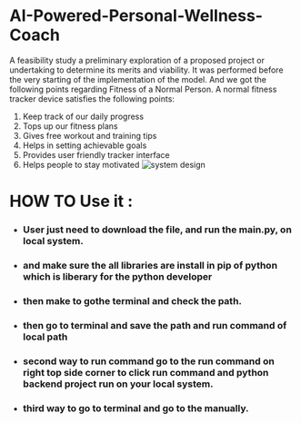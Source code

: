 # AI-Powered-Personal-Wellness-Coach

A feasibility study a preliminary exploration of a proposed project or undertaking to determine its merits and viability. It was performed before the very starting of the implementation of the model. And we got the following points regarding Fitness of a Normal Person.
	A normal fitness tracker device satisfies the following points:
1.	Keep track of our daily progress
2.	Tops up our fitness plans
3.	Gives free workout and training tips
4.	Helps in setting achievable goals
5.	Provides user friendly tracker interface
6.	Helps people to stay motivated
![system design](https://github.com/user-attachments/assets/8be43a96-a81b-4b65-b748-ac10a448e891)

# HOW TO Use it :
- ### User just need to download the file, and run the main.py, on local system.
- ### and make sure the all libraries are install in pip of python which is liberary for the python developer
- ### then make to gothe terminal and check the path.
- ### then go to terminal  and save the path and run command of local path
- ### second way to run command go to the run command on right top side corner to click run command and python backend project run on your local system.
- ### third way to go to terminal and go to the manually.
